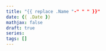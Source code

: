 ```yaml
---
title: "{{ replace .Name "-" " " }}"
date: {{ .Date }}
mathjax: false
draft: true
series:
tags: []
---
```

